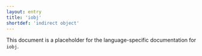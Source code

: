 ```yaml
---
layout: entry
title: 'iobj'
shortdef: 'indirect object'
---
```


This document is a placeholder for the language-specific documentation
for `iobj`.
